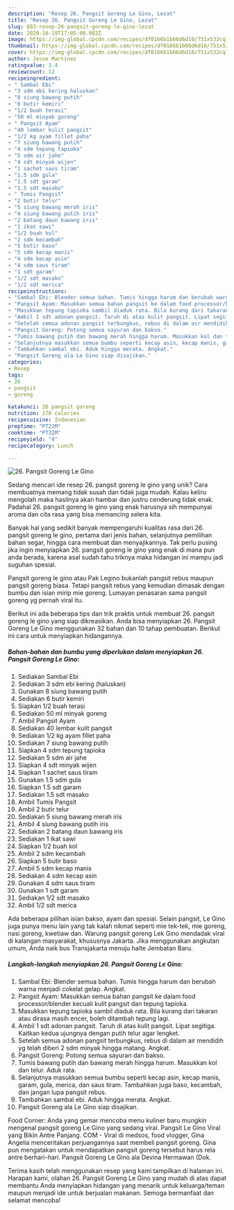 ```yaml
---
description: "Resep 26. Pangsit Goreng Le Gino, Lezat"
title: "Resep 26. Pangsit Goreng Le Gino, Lezat"
slug: 603-resep-26-pangsit-goreng-le-gino-lezat
date: 2020-10-19T17:05:00.082Z
image: https://img-global.cpcdn.com/recipes/df0166b1b66d6d10/751x532cq70/26-pangsit-goreng-le-gino-foto-resep-utama.jpg
thumbnail: https://img-global.cpcdn.com/recipes/df0166b1b66d6d10/751x532cq70/26-pangsit-goreng-le-gino-foto-resep-utama.jpg
cover: https://img-global.cpcdn.com/recipes/df0166b1b66d6d10/751x532cq70/26-pangsit-goreng-le-gino-foto-resep-utama.jpg
author: Jesse Martinez
ratingvalue: 3.4
reviewcount: 12
recipeingredient:
- " Sambal Ebi"
- "3 sdm ebi kering haluskan"
- "8 siung bawang putih"
- "6 butir kemiri"
- "1/2 buah terasi"
- "50 ml minyak goreng"
- " Pangsit Ayam"
- "40 lembar kulit pangsit"
- "1/2 kg ayam fillet paha"
- "7 siung bawang putih"
- "4 sdm tepung tapioka"
- "5 sdm air jahe"
- "4 sdt minyak wijen"
- "1 sachet saus tiram"
- "1.5 sdm gula"
- "1.5 sdt garam"
- "1.5 sdt masako"
- " Tumis Pangsit"
- "2 butir telur"
- "5 siung bawang merah iris"
- "4 siung bawang putih iris"
- "2 batang daun bawang iris"
- "1 ikat sawi"
- "1/2 buah kol"
- "2 sdm kecambah"
- "5 butir baso"
- "5 sdm kecap manis"
- "4 sdm kecap asin"
- "4 sdm saus tiram"
- "1 sdt garam"
- "1/2 sdt masako"
- "1/2 sdt merica"
recipeinstructions:
- "Sambal Ebi: Blender semua bahan. Tumis hingga harum dan berubah warna menjadi cokelat gelap. Angkat."
- "Pangsit Ayam: Masukkan semua bahan pangsit ke dalam food processor/blender kecuali kulit pangsit dan tepung tapioka."
- "Masukkan tepung tapioka sambil diaduk rata. Bila kurang dari takaran atau dirasa masih encer, boleh ditambah tepung lagi."
- "Ambil 1 sdt adonan pangsit. Taruh di atas kulit pangsit. Lipat segitiga. Kaitkan kedua ujungnya dengan putih telur agar lengket."
- "Setelah semua adonan pangsit terbungkus, rebus di dalam air mendidih yg telah diberi 2 sdm minyak hingga matang. Angkat."
- "Pangsit Goreng: Potong semua sayuran dan bakso."
- "Tumis bawang putih dan bawang merah hingga harum. Masukkan kol dan telur. Aduk rata."
- "Selanjutnya masukkan semua bumbu seperti kecap asin, kecap manis, garam, gula, merica, dan saus tiram. Tambahkan juga baso, kecambah, dan jangan lupa pangsit rebus."
- "Tambahkan sambal ebi. Aduk hingga merata. Angkat."
- "Pangsit Goreng ala Le Gino siap disajikan."
categories:
- Resep
tags:
- 26
- pangsit
- goreng

katakunci: 26 pangsit goreng 
nutrition: 278 calories
recipecuisine: Indonesian
preptime: "PT22M"
cooktime: "PT32M"
recipeyield: "4"
recipecategory: Lunch

---
```



![26. Pangsit Goreng Le Gino](https://img-global.cpcdn.com/recipes/df0166b1b66d6d10/751x532cq70/26-pangsit-goreng-le-gino-foto-resep-utama.jpg)

Sedang mencari ide resep 26. pangsit goreng le gino yang unik? Cara membuatnya memang tidak susah dan tidak juga mudah. Kalau keliru mengolah maka hasilnya akan hambar dan justru cenderung tidak enak. Padahal 26. pangsit goreng le gino yang enak harusnya sih mempunyai aroma dan cita rasa yang bisa memancing selera kita.

Banyak hal yang sedikit banyak mempengaruhi kualitas rasa dari 26. pangsit goreng le gino, pertama dari jenis bahan, selanjutnya pemilihan bahan segar, hingga cara membuat dan menyajikannya. Tak perlu pusing jika ingin menyiapkan 26. pangsit goreng le gino yang enak di mana pun anda berada, karena asal sudah tahu triknya maka hidangan ini mampu jadi suguhan spesial.

Pangsit goreng le gino atau Pak Legino bukanlah pangsit rebus maupun pangsit goreng biasa. Tetapi pangsit rebus yang kemudian dimasak dengan bumbu dan isian mirip mie goreng. Lumayan penasaran sama pangsit goreng yg pernah viral itu.


Berikut ini ada beberapa tips dan trik praktis untuk membuat 26. pangsit goreng le gino yang siap dikreasikan. Anda bisa menyiapkan 26. Pangsit Goreng Le Gino menggunakan 32 bahan dan 10 tahap pembuatan. Berikut ini cara untuk menyiapkan hidangannya.

<!--inarticleads1-->

##### Bahan-bahan dan bumbu yang diperlukan dalam menyiapkan 26. Pangsit Goreng Le Gino:

1. Sediakan  Sambal Ebi
1. Sediakan 3 sdm ebi kering (haluskan)
1. Gunakan 8 siung bawang putih
1. Sediakan 6 butir kemiri
1. Siapkan 1/2 buah terasi
1. Sediakan 50 ml minyak goreng
1. Ambil  Pangsit Ayam
1. Sediakan 40 lembar kulit pangsit
1. Sediakan 1/2 kg ayam fillet paha
1. Sediakan 7 siung bawang putih
1. Siapkan 4 sdm tepung tapioka
1. Sediakan 5 sdm air jahe
1. Siapkan 4 sdt minyak wijen
1. Siapkan 1 sachet saus tiram
1. Gunakan 1.5 sdm gula
1. Siapkan 1.5 sdt garam
1. Sediakan 1.5 sdt masako
1. Ambil  Tumis Pangsit
1. Ambil 2 butir telur
1. Sediakan 5 siung bawang merah iris
1. Ambil 4 siung bawang putih iris
1. Sediakan 2 batang daun bawang iris
1. Sediakan 1 ikat sawi
1. Siapkan 1/2 buah kol
1. Ambil 2 sdm kecambah
1. Siapkan 5 butir baso
1. Ambil 5 sdm kecap manis
1. Sediakan 4 sdm kecap asin
1. Gunakan 4 sdm saus tiram
1. Gunakan 1 sdt garam
1. Sediakan 1/2 sdt masako
1. Ambil 1/2 sdt merica


Ada beberapa pilihan isian bakso, ayam dan spesial. Selain pangsit, Le Gino juga punya menu lain yang tak kalah nikmat seperti mie tek-tek, mie goreng, nasi goreng, kwetiaw dan. Warung pangsit goreng Lek Gino mendadak viral di kalangan masyarakat, khususnya Jakarta. Jika menggunakan angkutan umum, Anda naik bus Transjakarta menuju halte Jembatan Baru. 

<!--inarticleads2-->

##### Langkah-langkah menyiapkan 26. Pangsit Goreng Le Gino:

1. Sambal Ebi: Blender semua bahan. Tumis hingga harum dan berubah warna menjadi cokelat gelap. Angkat.
1. Pangsit Ayam: Masukkan semua bahan pangsit ke dalam food processor/blender kecuali kulit pangsit dan tepung tapioka.
1. Masukkan tepung tapioka sambil diaduk rata. Bila kurang dari takaran atau dirasa masih encer, boleh ditambah tepung lagi.
1. Ambil 1 sdt adonan pangsit. Taruh di atas kulit pangsit. Lipat segitiga. Kaitkan kedua ujungnya dengan putih telur agar lengket.
1. Setelah semua adonan pangsit terbungkus, rebus di dalam air mendidih yg telah diberi 2 sdm minyak hingga matang. Angkat.
1. Pangsit Goreng: Potong semua sayuran dan bakso.
1. Tumis bawang putih dan bawang merah hingga harum. Masukkan kol dan telur. Aduk rata.
1. Selanjutnya masukkan semua bumbu seperti kecap asin, kecap manis, garam, gula, merica, dan saus tiram. Tambahkan juga baso, kecambah, dan jangan lupa pangsit rebus.
1. Tambahkan sambal ebi. Aduk hingga merata. Angkat.
1. Pangsit Goreng ala Le Gino siap disajikan.


Food Corner: Anda yang gemar mencoba menu kuliner baru mungkin mengenal pangsit goreng Le Gino yang sedang viral. Pangsit Le Gino Viral yang Bikin Antre Panjang. COM - Viral di medsos, food vlogger, Gina Angelia menceritakan perjuangannya saat membeli pangsit goreng. Gina pun mengatakan untuk mendapatkan pangsit goreng tersebut harus rela antre berhari-hari. Pangsit Goreng Le Gino ala Devina Hermawan (Dok. 

Terima kasih telah menggunakan resep yang kami tampilkan di halaman ini. Harapan kami, olahan 26. Pangsit Goreng Le Gino yang mudah di atas dapat membantu Anda menyiapkan hidangan yang menarik untuk keluarga/teman maupun menjadi ide untuk berjualan makanan. Semoga bermanfaat dan selamat mencoba!
